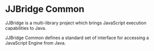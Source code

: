 # JJBridge Common

JJBridge is a multi-library project which brings JavaScript execution capabilities to Java.

JJBridge Common defines a standard set of interface for accessing a JavaScript Engine from Java. 
